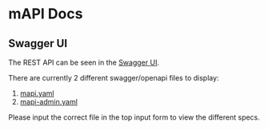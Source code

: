# mAPI Docs

## Swagger UI

The REST API can be seen in the [Swagger UI](https://bitcoin-sv.github.io/merchantapi-reference).  

There are currently 2 different swagger/openapi files to display:

1. [mapi.yaml](mapi.yaml)
2. [mapi-admin.yaml](mapi-admin.yaml)

Please input the correct file in the top input form to view the different specs.
